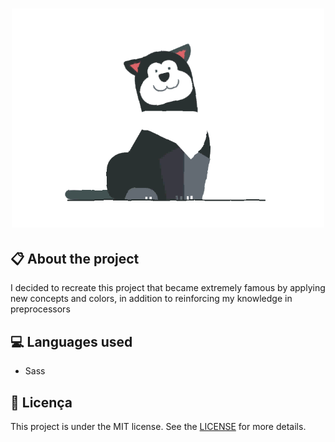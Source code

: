 
<h1 align="center">
    <img src="readme-gif/the-sass-husky.gif" alt="Word Converter" width="500px" />
</h1>

## :clipboard: About the project

I decided to recreate this project that became extremely famous by applying new concepts and colors, in addition to reinforcing my knowledge in preprocessors

## :computer: Languages used

* Sass

## :book: Licença

This project is under the MIT license. See the [LICENSE](LICENSE.md) for more details.
